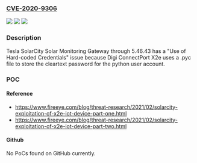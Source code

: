### [CVE-2020-9306](https://cve.mitre.org/cgi-bin/cvename.cgi?name=CVE-2020-9306)
![](https://img.shields.io/static/v1?label=Product&message=n%2Fa&color=blue)
![](https://img.shields.io/static/v1?label=Version&message=n%2Fa&color=blue)
![](https://img.shields.io/static/v1?label=Vulnerability&message=n%2Fa&color=brighgreen)

### Description

Tesla SolarCity Solar Monitoring Gateway through 5.46.43 has a "Use of Hard-coded Credentials" issue because Digi ConnectPort X2e uses a .pyc file to store the cleartext password for the python user account.

### POC

#### Reference
- https://www.fireeye.com/blog/threat-research/2021/02/solarcity-exploitation-of-x2e-iot-device-part-one.html
- https://www.fireeye.com/blog/threat-research/2021/02/solarcity-exploitation-of-x2e-iot-device-part-two.html

#### Github
No PoCs found on GitHub currently.

